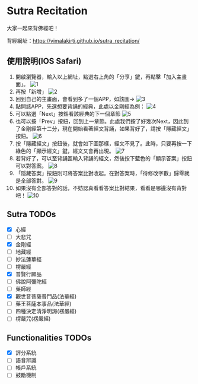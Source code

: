 # Sutra Recitation
大家一起來背佛經吧！

背經網址：https://vimalakirti.github.io/sutra_recitation/

## 使用說明(IOS Safari)
1. 開啟瀏覽器，輸入以上網址，點選右上角的「分享」鍵，再點擊「加入主畫面」。
![1](https://github.com/Vimalakirti/sutra_recitation/blob/master/docs/IMG_0765.PNG)
2. 再按「新增」
![2](https://github.com/Vimalakirti/sutra_recitation/blob/master/docs/IMG_0766.PNG)
3. 回到自己的主畫面，會看到多了一個APP，如該圖→
![3](https://github.com/Vimalakirti/sutra_recitation/blob/master/docs/IMG_0767.PNG)
4. 點開該APP，先選想要背誦的經典，此處以金剛經為例：
![4](https://github.com/Vimalakirti/sutra_recitation/blob/master/docs/IMG_0768.PNG)
5. 可以點選「Next」按鈕看該經典的下一個章節
![5](https://github.com/Vimalakirti/sutra_recitation/blob/master/docs/IMG_0769.jpg)
6. 也可以按「Prev」按鈕，回到上一章節。此處我們按了好幾次Next，因此到了金剛經第十二分，現在開始看著經文背誦，如果背好了，請按「隱藏經文」按鈕。
![6](https://github.com/Vimalakirti/sutra_recitation/blob/master/docs/IMG_0770.jpg)
7. 按「隱藏經文」按鈕後，就會如下圖那樣，經文不見了。此時，只要再按一下綠色的「顯示經文」鍵，經文又會再出現。
![7](https://github.com/Vimalakirti/sutra_recitation/blob/master/docs/IMG_0771.jpg)
8. 若背好了，可以至背誦區輸入背誦的經文，然後按下藍色的「顯示答案」按鈕可以對答案。
![8](https://github.com/Vimalakirti/sutra_recitation/blob/master/docs/IMG_0772.jpg)
9. 「隱藏答案」按鈕則可將答案比對收起。在對答案時，「待修改字數」歸零就是全部答對。
![9](https://github.com/Vimalakirti/sutra_recitation/blob/master/docs/IMG_0773.jpg)
10. 如果沒有全部答對的話，不妨認真看看答案比對結果，看看是哪邊沒有背對吧！
![10](https://github.com/Vimalakirti/sutra_recitation/blob/master/docs/IMG_0774.PNG)

## Sutra TODOs
- [x] 心經
- [ ] 大悲咒
- [x] 金剛經
- [ ] 地藏經
- [ ] 妙法蓮華經
- [ ] 楞嚴經
- [x] 普賢行願品
- [ ] 佛說阿彌陀經
- [ ] 藥師經
- [x] 觀世音菩薩普門品(法華經)
- [ ] 藥王菩薩本事品(法華經)
- [ ] 四種決定清淨明誨(楞嚴經)
- [ ] 楞嚴咒(楞嚴經)

## Functionalities TODOs
- [x] 評分系統
- [ ] 語音辨識
- [ ] 帳戶系統
- [ ] 鼓勵機制
